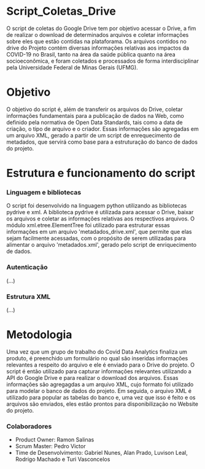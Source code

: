 # Script_Coletas_Drive
O script de coletas do Google Drive tem por objetivo acessar o Drive, a fim de realizar o download de determinados arquivos e coletar informações sobre eles que estão contidas na plataforama. Os arquivos contidos no drive do Projeto contém diversas informações relativas aos impactos da COVID-19 no Brasil, tanto na área da saúde pública quanto na área socioeconômica, e foram coletados e processados de forma interdisciplinar pela Universidade Federal de Minas Gerais (UFMG).

# Objetivo
O objetivo do script é, além de transferir os arquivos do Drive, coletar informações fundamentais para a publicação de dados na Web, como definido pela normativa de Open Data Standards, tais como a data de criação, o tipo de arquivo e o criador. Essas informações são agregadas em um arquivo XML, gerado a partir de um script de enrequecimento de metadados, que servirá como base para a estruturação do banco de dados do projeto.

# Estrutura e funcionamento do script

### Linguagem e bibliotecas
O script foi desenvolvido na linguagem python utilizando as bibliotecas pydrive e xml.
A biblioteca pydrive é utilizada para acessar o Drive, baixar os arquivos e coletar as informações relativas aos respectivos arquivos. O módulo xml.etree.ElementTree foi utilizado para estruturar essas informações em um arquivo 'metadados_drive.xml', que permite que elas sejam facilmente acessadas, com o propósito de serem utilizadas para alimentar o arquivo 'metadados.xml', gerado pelo script de enriquecimento de dados.

### Autenticação
(...)

### Estrutura XML
(...)

# Metodologia
Uma vez que um grupo de trabalho do Covid Data Analytics finaliza um produto, é preenchido um formulário no qual são inseridas informações relevantes a respeito do arquivo e ele é enviado para o Drive do projeto.  O script é então utilizado para capturar informações relevantes utilizando a API do Google Drive e para realizar o download dos arquivos. Essas informações são agregagdas a um arquivo XML, cujo formato foi utilizado para modelar o banco de dados do projeto. Em seguida, o arquivo XML é utilizado para popular as tabelas do banco e, uma vez que isso é feito e os arquivos são enviados, eles estão prontos para disponibilização no Website do projeto.

### Colaboradores
* Product Owner: Ramon Salinas
* Scrum Master: Pedro Victor
* Time de Desenvolvimento: Gabriel Nunes, Alan Prado, Luvison Leal, Rodrigo Machado e Turi Vasconcelos
